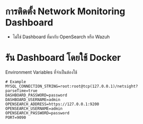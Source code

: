 # การติดตั้ง Network Monitoring Dashboard
* ไม่ใช่ Dashboard ที่มากับ OpenSearch หรือ Wazuh

# รัน Dashboard โดยใช้ Docker

Environment Variables ที่จำเป็นต้องใช้
```
# Example
MYSQL_CONNECTION_STRING=root:root@tcp(127.0.0.1)/netsight?parseTime=true
DASHBOARD_PASSWORD=password
DASHBOARD_USERNAME=admin
OPENSEARCH_ADDRESS=https://127.0.0.1:9200
OPENSEARCH_USERNAME=admin
OPENSEARCH_PASSWORD=password
PORT=9090
```
